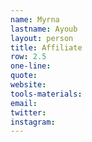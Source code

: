 ```yaml
---
name: Myrna
lastname: Ayoub
layout: person
title: Affiliate
row: 2.5
one-line: 
quote: 
website:
tools-materials:
email:
twitter:
instagram:
---
```


